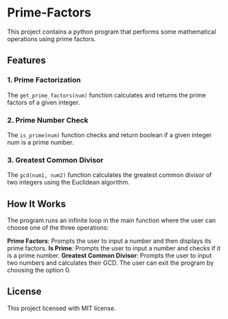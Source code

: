 # Prime-Factors

This project contains a python program that performs some mathematical operations using prime factors.

## Features

### 1. Prime Factorization
The `get_prime_factors(num)` function calculates and returns the prime factors of a given integer.

### 2. Prime Number Check
The `is_prime(num)` function checks and return boolean if a given integer num is a prime number.

### 3. Greatest Common Divisor
The `gcd(num1, num2)` function calculates the greatest common divisor of two integers using the Euclidean algorithm.

## How It Works
The program runs an infinite loop in the main function where the user can choose one of the three operations:

**Prime Factors**: Prompts the user to input a number and then displays its prime factors.
**Is Prime**: Prompts the user to input a number and checks if it is a prime number.
**Greatest Common Divisor**: Prompts the user to input two numbers and calculates their GCD.
The user can exit the program by choosing the option 0.

## License

This project licensed with MIT license.

